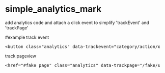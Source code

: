 # simple_analytics_mark
add analytics code and attach a click event to simplify 'trackEvent' and 'trackPage'

#example
track event
<pre>
&lt;button class="analytics" data-trackevent="category/action/opt_label"&gt;Press&lt;/button&gt;
</pre>
track pageview
<pre>
&lt;href="#fake_page" class="analytics" data-trackpage="/fake/url.html"&gt;fakeTab&lt;/a&gt;
</pre>